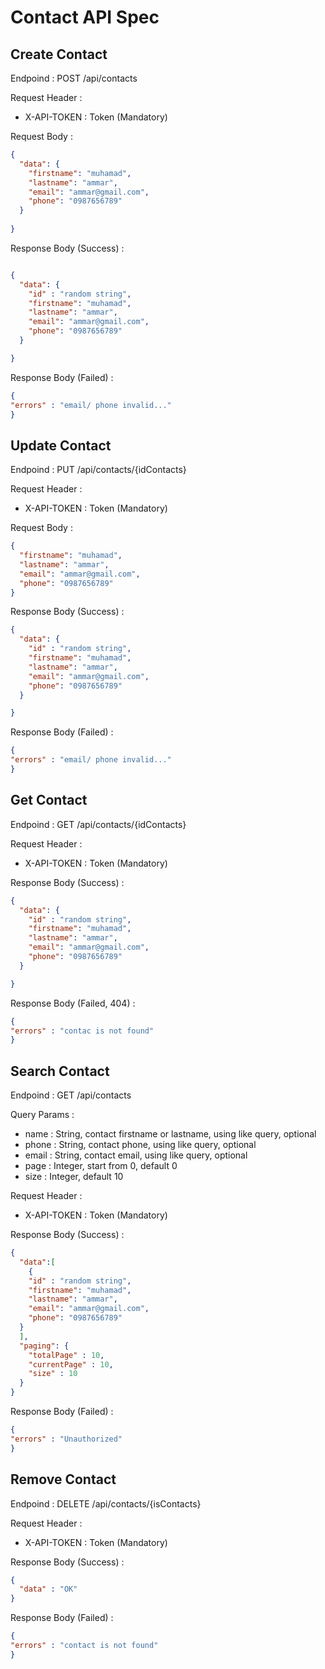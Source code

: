 # Contact API Spec

## Create Contact

Endpoind : POST /api/contacts

Request Header :
- X-API-TOKEN : Token (Mandatory)

Request Body : 
```json
{
  "data": {
    "firstname": "muhamad",
    "lastname": "ammar",
    "email": "ammar@gmail.com",
    "phone": "0987656789"
  }
  
}
```
Response Body (Success) :
```json

{
  "data": {
    "id" : "random string",
    "firstname": "muhamad",
    "lastname": "ammar",
    "email": "ammar@gmail.com",
    "phone": "0987656789"
  }

}

```
Response Body (Failed) :
```json
{
"errors" : "email/ phone invalid..."
}
```
## Update Contact

Endpoind : PUT /api/contacts/{idContacts}

Request Header :
- X-API-TOKEN : Token (Mandatory)

Request Body :
```json
{
  "firstname": "muhamad",
  "lastname": "ammar",
  "email": "ammar@gmail.com",
  "phone": "0987656789"
}
```

Response Body (Success) :

```json
{
  "data": {
    "id" : "random string",
    "firstname": "muhamad",
    "lastname": "ammar",
    "email": "ammar@gmail.com",
    "phone": "0987656789"
  }

}
```

Response Body (Failed) :
```json
{
"errors" : "email/ phone invalid..."
}
```
## Get Contact

Endpoind : GET /api/contacts/{idContacts}

Request Header :
- X-API-TOKEN : Token (Mandatory)


Response Body (Success) :
```json
{
  "data": {
    "id" : "random string",
    "firstname": "muhamad",
    "lastname": "ammar",
    "email": "ammar@gmail.com",
    "phone": "0987656789"
  }

}
```
Response Body (Failed, 404) :
```json
{
"errors" : "contac is not found"
}
```
## Search Contact

Endpoind : GET /api/contacts

Query Params : 

- name : String, contact firstname or lastname, using like query, optional
- phone : String, contact phone, using like query, optional
- email : String, contact email, using like query, optional
- page : Integer, start from 0, default 0
- size : Integer, default 10


Request Header :
- X-API-TOKEN : Token (Mandatory)


Response Body (Success) :
```json
{
  "data":[ 
    {
    "id" : "random string",
    "firstname": "muhamad",
    "lastname": "ammar",
    "email": "ammar@gmail.com",
    "phone": "0987656789"
  }
  ],
  "paging": {
    "totalPage" : 10,
    "currentPage" : 10,
    "size" : 10
  }
}
```

Response Body (Failed) :
```json
{
"errors" : "Unauthorized"
}
```
## Remove Contact

Endpoind : DELETE /api/contacts/{isContacts}

Request Header :
- X-API-TOKEN : Token (Mandatory)


Response Body (Success) :
```json
{
  "data" : "OK"
}
```
Response Body (Failed) :
```json
{
"errors" : "contact is not found"
}
```